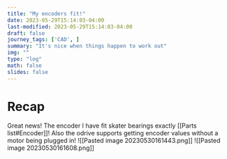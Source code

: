 ```yaml
---
title: "My encoders fit!"
date: 2023-05-29T15:14:03-04:00
last-modified: 2023-05-29T15:14:03-04:00
draft: false 
journey_tags: ['CAD', ]
summary: "It's nice when things happen to work out"
img: ""
type: "log"
math: false
slides: false
---
```

# Recap
Great news! The encoder I have fit skater bearings exactly [[Parts list#Encoder]]! Also the odrive supports getting encoder values without a motor being plugged in!
![[Pasted image 20230530161443.png]]
![[Pasted image 20230530161608.png]]
